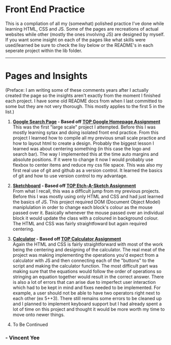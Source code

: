 # Front End Practice

This is a compliation of all my (somewhat) polished practice I've done while learning HTML, CSS and JS. 
Some of the pages are recreations of actual websites while other (mostly the ones involving JS) are designed by myself.
If you want some insight on each of the pages like what skills were used/learned be sure to check the lisy below or the README's
in each seperate project within the lib folder.

---

# Pages and Insights

(Preface: I am writing some of these comments years after I actually created the page so the insights aren't exactly from the moment
I finished each project. I have some old README docs from when I last committed to some but they are not very thorough. This mostly applies to 
the first 5 in the list.)

1. **[Google Search Page](/lib/google-homepage) - Based off [TOP Google Homepage Assignment](https://www.theodinproject.com/paths/foundations/courses/foundations/lessons/html-css)**   
  This was the first "large scale" project I attempted. Before this I was mostly learning sytax and doing isolated front end practice. From this project I learned
  how to compile all my previous small scale practice and how to layout html to create a design. Probably the biggest lesson I learned was about centering
  something (in this case the logo and search bar). The way I implemented this at the time auto margins and absolute positions. If it were to change it now
  I would probably use flexbox to center items and reduce my css file space. This was also my first real use of git and github as a version control. It learned the basics
  of git and how to use version control to my advantage.
  
2. **[Sketchboard](/lib/sketchboard) - Based off [TOP Etch-A-Sketch Assignment](https://www.theodinproject.com/paths/foundations/courses/foundations/lessons/etch-a-sketch-project)**  
  From what I recall, this was a difficult jump from my previous projects. Before this I was mostly using only HTML and CSS and had just learned the basics of JS.
  This project required DOM (Document Object Model) maniplulation in order to change each block's colour as the mouse passed over it. Basically whenever the mouse passed
  over an individual block it would update the class with a coloured in background colour. The HTML and CSS was fairly straightfoward but again required centering.
  
3. **[Calculator](/lib/calculator) - Based off [TOP Calculator Assignment](https://www.theodinproject.com/paths/foundations/courses/foundations/lessons/calculator)**  
  Again the HTML and CSS is fairly straightforward with most of the work being the centering and designing of the calculator. The real meat of the project was making
  implementing the operations you'd expect from a calculator with JS and then connecting each of the "buttons" to the script and making the calculator function.
  The most difficult part was making sure that the equations would follow the order of operations so stringing an equation together would result in the correct answer.
  There is also a lot of errors that can arise due to imperfect user interaction which had to be kept in mind and fixes needed to be implemented. For example, a user
  should not be able to have two operators right next to each other (ex 5++3). There still remains some errors to be cleaned up and I planned to implement keyboard
  support but I had already spent a lot of time on this project and thought it would be more worth my time to move onto newer things. 
  
 4. To Be Continued

### - Vincent Yee
